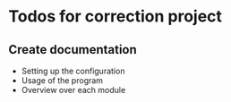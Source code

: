 
# Todos for correction project

## Create documentation

- Setting up the configuration
- Usage of the program
- Overview over each module

